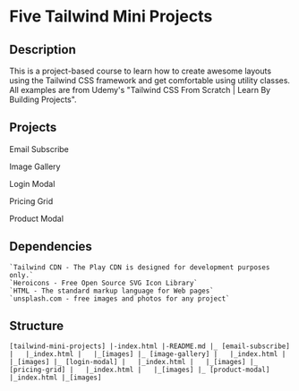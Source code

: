 # Five Tailwind Mini Projects

## Description
This is a project-based course to learn how to create awesome layouts using the Tailwind CSS framework and get comfortable using utility classes. All examples are from Udemy's "Tailwind CSS From Scratch | Learn By Building Projects".

## Projects

Email Subscribe

Image Gallery

Login Modal

Pricing Grid

Product Modal

## Dependencies 

    `Tailwind CDN - The Play CDN is designed for development purposes only.`
    `Heroicons - Free Open Source SVG Icon Library`
    `HTML - The standard markup language for Web pages`
    `unsplash.com - free images and photos for any project`

## Structure 
`
[tailwind-mini-projects]
|-index.html
|-README.md
|_ [email-subscribe]
|   |_index.html
|   |_[images]
|_ [image-gallery]
|   |_index.html
|   |_[images]
|_ [login-modal]
|   |_index.html
|   |_[images]
|_ [pricing-grid]
|   |_index.html
|   |_[images]
|_ [product-modal]
    |_index.html
    |_[images]
`